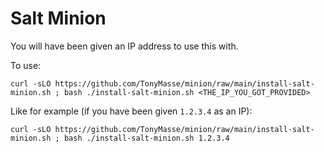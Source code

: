 # Salt Minion

You will have been given an IP address to use this with.

To use:
```
curl -sLO https://github.com/TonyMasse/minion/raw/main/install-salt-minion.sh ; bash ./install-salt-minion.sh <THE_IP_YOU_GOT_PROVIDED>
```

Like for example (if you have been given `1.2.3.4` as an IP):
```
curl -sLO https://github.com/TonyMasse/minion/raw/main/install-salt-minion.sh ; bash ./install-salt-minion.sh 1.2.3.4
```
